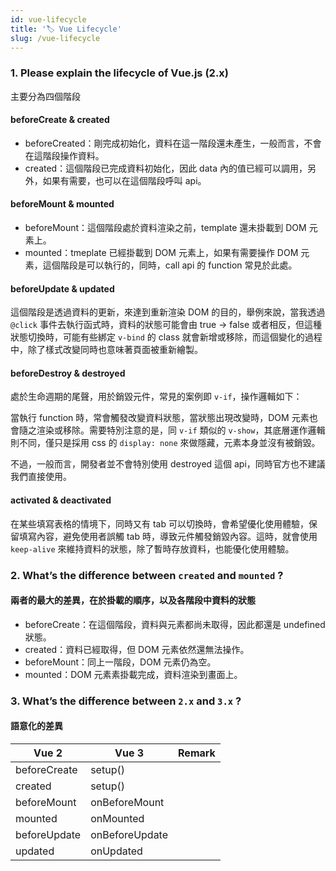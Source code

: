 ```yaml
---
id: vue-lifecycle
title: '🏷️ Vue Lifecycle'
slug: /vue-lifecycle
---
```


### 1. Please explain the lifecycle of Vue.js (2.x)

主要分為四個階段

#### beforeCreate & created

- beforeCreated：剛完成初始化，資料在這一階段還未產生，一般而言，不會在這階段操作資料。
- created：這個階段已完成資料初始化，因此 data 內的值已經可以調用，另外，如果有需要，也可以在這個階段呼叫 api。

#### beforeMount & mounted

- beforeMount：這個階段處於資料渲染之前，template 還未掛載到 DOM 元素上。
- mounted：tmeplate 已經掛載到 DOM 元素上，如果有需要操作 DOM 元素，這個階段是可以執行的，同時，call api 的 function 常見於此處。

#### beforeUpdate & updated

這個階段是透過資料的更新，來達到重新渲染 DOM 的目的，舉例來說，當我透過 `@click` 事件去執行函式時，資料的狀態可能會由 true -> false 或者相反，但這種狀態切換時，可能有些綁定 `v-bind` 的 class 就會新增或移除，而這個變化的過程中，除了樣式改變同時也意味著頁面被重新繪製。

#### beforeDestroy & destroyed

處於生命週期的尾聲，用於銷毀元件，常見的案例即 `v-if`，操作邏輯如下：

當執行 function 時，常會觸發改變資料狀態，當狀態出現改變時，DOM 元素也會隨之渲染或移除。需要特別注意的是，同 `v-if` 類似的 `v-show`，其底層運作邏輯則不同，僅只是採用 css 的 `display: none` 來做隱藏，元素本身並沒有被銷毀。

不過，一般而言，開發者並不會特別使用 destroyed 這個 api，同時官方也不建議我們直接使用。

#### activated & deactivated

在某些填寫表格的情境下，同時又有 tab 可以切換時，會希望優化使用體驗，保留填寫內容，避免使用者誤觸 tab 時，導致元件觸發銷毀內容。這時，就會使用 `keep-alive` 來維持資料的狀態，除了暫時存放資料，也能優化使用體驗。

### 2. What’s the difference between `created` and `mounted` ?

#### 兩者的最大的差異，在於掛載的順序，以及各階段中資料的狀態

- beforeCreate：在這個階段，資料與元素都尚未取得，因此都還是 undefined 狀態。
- created：資料已經取得，但 DOM 元素依然還無法操作。
- beforeMount：同上一階段，DOM 元素仍為空。
- mounted：DOM 元素素掛載完成，資料渲染到畫面上。

### 3. What’s the difference between `2.x` and `3.x` ?

#### 語意化的差異

| Vue 2        | Vue 3          | Remark |
| ------------ | -------------- | ------ |
| beforeCreate | setup()        |        |
| created      | setup()        |        |
| beforeMount  | onBeforeMount  |        |
| mounted      | onMounted      |        |
| beforeUpdate | onBeforeUpdate |        |
| updated      | onUpdated      |        |
